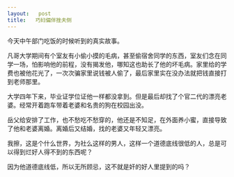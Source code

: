 ```yaml
---
layout:   post
title:   巧妇偏伴挫夫侧
---
```




今天中午部门吃饭的时候听到的真实故事。

凡哥大学期间有个室友有小偷小摸的毛病，甚至偷宿舍同学的东西，室友们念在同学一场，怕影响他的前程，没有揭发他，哪知这也助长了他的坏毛病。家里给的学费也被他花光了，一次次骗家里说钱被人偷了，最后家里实在没办法就把钱直接打到老师那里。

大学四年下来，毕业证学位证他一样都没拿到。但是最后却找了个官二代的漂亮老婆。经常开着跑车带着老婆和名贵的狗在校园出没。

岳父给安排了工作，也不愁吃不愁穿的，他还是不知足，在外面养小蜜，直接导致了他和老婆离婚。离婚后又结婚，找的老婆又年轻又漂亮。

我擦，这是个什么世界，为社么这样的男人，这样一个道德底线很低的人，总是可以得到烂好人得不到的东西呢？

因为他道德底线低，所以无所顾忌，这不就是奸的好人里提到的吗？


